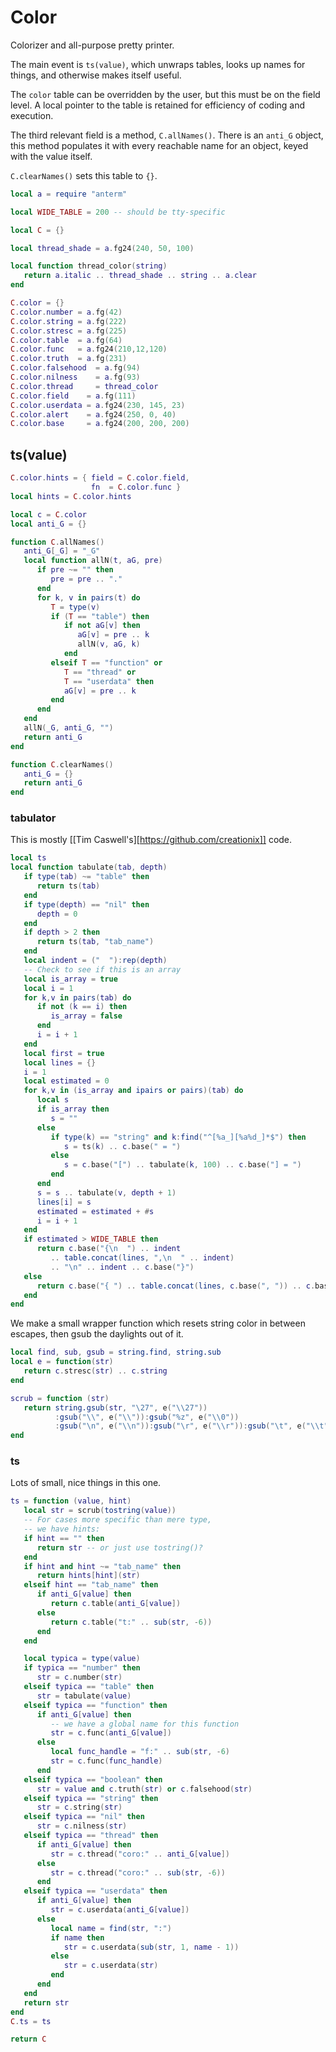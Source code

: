 # Color


Colorizer and all-purpose pretty printer.


The main event is ``ts(value)``, which unwraps tables, looks up
names for things, and otherwise makes itself useful.


The ``color`` table can be overridden by the user, but this must
be on the field level.  A local pointer to the table is retained
for efficiency of coding and execution.


The third relevant field is a method, ``C.allNames()``.  There is an ``anti_G``
object, this method populates it with every reachable name for an object,
keyed with the value itself.


``C.clearNames()`` sets this table to ``{}``.

```lua
local a = require "anterm"

local WIDE_TABLE = 200 -- should be tty-specific

local C = {}

local thread_shade = a.fg24(240, 50, 100)

local function thread_color(string)
   return a.italic .. thread_shade .. string .. a.clear
end

C.color = {}
C.color.number = a.fg(42)
C.color.string = a.fg(222)
C.color.stresc = a.fg(225)
C.color.table  = a.fg(64)
C.color.func   = a.fg24(210,12,120)
C.color.truth  = a.fg(231)
C.color.falsehood  = a.fg(94)
C.color.nilness    = a.fg(93)
C.color.thread     = thread_color
C.color.field    = a.fg(111)
C.color.userdata = a.fg24(230, 145, 23)
C.color.alert    = a.fg24(250, 0, 40)
C.color.base     = a.fg24(200, 200, 200)
```
## ts(value)


```lua
C.color.hints = { field = C.color.field,
                  fn  = C.color.func }
local hints = C.color.hints

local c = C.color
local anti_G = {}

function C.allNames()
   anti_G[_G] = "_G"
   local function allN(t, aG, pre)
      if pre ~= "" then
         pre = pre .. "."
      end
      for k, v in pairs(t) do
         T = type(v)
         if (T == "table") then
            if not aG[v] then
               aG[v] = pre .. k
               allN(v, aG, k)
            end
         elseif T == "function" or
            T == "thread" or
            T == "userdata" then
            aG[v] = pre .. k
         end
      end
   end
   allN(_G, anti_G, "")
   return anti_G
end

function C.clearNames()
   anti_G = {}
   return anti_G
end
```
### tabulator

This is mostly [[Tim Caswell's][https://github.com/creationix]] code.

```lua
local ts
local function tabulate(tab, depth)
   if type(tab) ~= "table" then
      return ts(tab)
   end
   if type(depth) == "nil" then
      depth = 0
   end
   if depth > 2 then
      return ts(tab, "tab_name")
   end
   local indent = ("  "):rep(depth)
   -- Check to see if this is an array
   local is_array = true
   local i = 1
   for k,v in pairs(tab) do
      if not (k == i) then
         is_array = false
      end
      i = i + 1
   end
   local first = true
   local lines = {}
   i = 1
   local estimated = 0
   for k,v in (is_array and ipairs or pairs)(tab) do
      local s
      if is_array then
         s = ""
      else
         if type(k) == "string" and k:find("^[%a_][%a%d_]*$") then
            s = ts(k) .. c.base(" = ")
         else
            s = c.base("[") .. tabulate(k, 100) .. c.base("] = ")
         end
      end
      s = s .. tabulate(v, depth + 1)
      lines[i] = s
      estimated = estimated + #s
      i = i + 1
   end
   if estimated > WIDE_TABLE then
      return c.base("{\n  ") .. indent
         .. table.concat(lines, ",\n  " .. indent)
         .. "\n" .. indent .. c.base("}")
   else
      return c.base("{ ") .. table.concat(lines, c.base(", ")) .. c.base(" }")
   end
end
```

We make a small wrapper function which resets string color in between
escapes, then gsub the daylights out of it.

```lua
local find, sub, gsub = string.find, string.sub
local e = function(str)
   return c.stresc(str) .. c.string
end

scrub = function (str)
   return string.gsub(str, "\27", e("\\27"))
          :gsub("\\", e("\\")):gsub("%z", e("\\0"))
          :gsub("\n", e("\\n")):gsub("\r", e("\\r")):gsub("\t", e("\\t"))
end
```
### ts

Lots of small, nice things in this one.

```lua
ts = function (value, hint)
   local str = scrub(tostring(value))
   -- For cases more specific than mere type,
   -- we have hints:
   if hint == "" then
      return str -- or just use tostring()?
   end
   if hint and hint ~= "tab_name" then
      return hints[hint](str)
   elseif hint == "tab_name" then
      if anti_G[value] then
         return c.table(anti_G[value])
      else
         return c.table("t:" .. sub(str, -6))
      end
   end

   local typica = type(value)
   if typica == "number" then
      str = c.number(str)
   elseif typica == "table" then
      str = tabulate(value)
   elseif typica == "function" then
      if anti_G[value] then
         -- we have a global name for this function
         str = c.func(anti_G[value])
      else
         local func_handle = "f:" .. sub(str, -6)
         str = c.func(func_handle)
      end
   elseif typica == "boolean" then
      str = value and c.truth(str) or c.falsehood(str)
   elseif typica == "string" then
      str = c.string(str)
   elseif typica == "nil" then
      str = c.nilness(str)
   elseif typica == "thread" then
      if anti_G[value] then
         str = c.thread("coro:" .. anti_G[value])
      else
         str = c.thread("coro:" .. sub(str, -6))
      end
   elseif typica == "userdata" then
      if anti_G[value] then
         str = c.userdata(anti_G[value])
      else
         local name = find(str, ":")
         if name then
            str = c.userdata(sub(str, 1, name - 1))
         else
            str = c.userdata(str)
         end
      end
   end
   return str
end
C.ts = ts
```
```lua
return C
```
